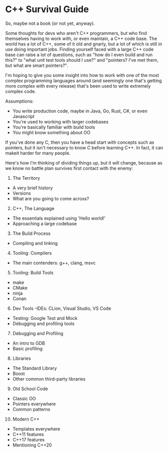 # C++ Survival Guide
So, maybe not a book (or not yet, anyway).

Some thoughts for devs who aren't C++ programmers, but who find themselves having to work with, or even maintain, a C++ code base. The world has a lot of C++, some of it old and gnarly, but a lot of which is still in use doing important jobs. Finding yourself faced with a large C++ code base can raise a lot of questions, such as "how do I even build and run this?" to "what unit test tools should I use?" and "pointers? I've met them, but what are smart pointers?".

I'm hoping to give you some insight into how to work with one of the most complex programming languages around (and seemingly one that's getting more complex with every release) that's been used to write extremely complex code.

Assumptions:  
- You write production code, maybe in Java, Go, Rust, C#, or even Javascript
- You're used to working with larger codebases
- You're basically familiar with build tools
- You might know something about OO

If you've done any C, then you have a head start with concepts such as pointers, but it isn't necessary to know C before learning C++. In fact, it can makeit harder for many people.

Here's how I'm thinking of dividing things up, but it will change, because as we know no battle plan survives first contact with the enemy:  

1. The Territory
  - A very brief history
  - Versions
  - What are you going to come across?
2. C++, The Language
  - The essentials explained using 'Hello world!'
  - Approaching a large codebase
3. The Build Process
  - Compiling and linking
4. Tooling: Compilers
  - The main contenders: g++, clang, msvc
5. Tooling: Build Tools
  - make
  - CMake
  - ninja
  - Conan
6. Dev Tools
  -IDEs: CLion, Visual Studio, VS Code
  - Testing: Google Test and Mock
  - Debugging and profiling tools
7. Debugging and Profiling
  - An intro to GDB
  - Basic profiling
8. Libraries
  - The Standard Library
  - Boost
  - Other common third-party libraries
9. Old School Code
  - Classic OO
  - Pointers everywhere
  - Common patterns
10. Modern C++
  - Templates everywhere
  - C++11 features
  - C++17 features
  - Mentioning C++20


